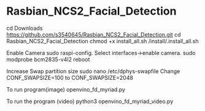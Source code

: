 # Rasbian_NCS2_Facial_Detection

cd Downloads  
https://github.com/s3540645/Rasbian_NCS2_Facial_Detection.git
cd Rasbian_NCS2_Facial_Detection
chmod +x install_all.sh
/install/.install_all.sh

Enable Camera
sudo raspi-config. Select interfaces→enable camera.
sudo modprobe bcm2835-v4l2
reboot


Increase Swap partition size
sudo nano /etc/dphys-swapfile
Change CONF_SWAPSIZE=100 to CONF_SWAPSIZE=2048

To run program(image)
openvino_fd_myriad.py

To run the program (video)
python3 openvino_fd_myriad_video.py
